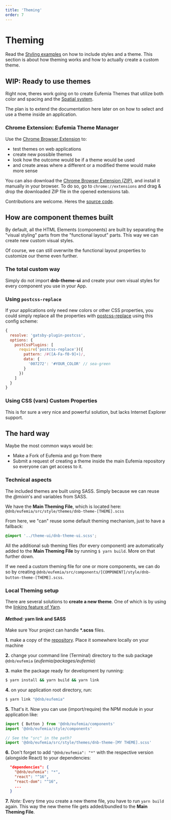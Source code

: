 ```yaml
---
title: 'Theming'
order: 7
---
```


# Theming

Read the [Styling examples](/uilib/usage/customisation/styling) on how to include styles and a theme.
This section is about how theming works and how to actually create a custom theme.

## WIP: Ready to use themes

Right now, theres work going on to create Eufemia Themes that utilize both color and spacing and the [Spatial system](/quickguide-designer/spatial-system).

The plan is to extend the documentation here later on on how to select and use a theme inside an application.

### Chrome Extension: Eufemia Theme Manager

Use the [Chrome Browser Extension](https://chrome.google.com/webstore/detail/eufemia-theme-manager/pijolaebmeacaekbhoefjmhogckdcclb) to:

- test themes on web applications
- create new possible themes
- look how the outcome would be if a theme would be used
- and create areas where a different or a modified theme would make more sense

You can also download the [Chrome Browser Extension (ZIP)](https://github.com/dnbexperience/eufemia-theme-manager/raw/main/eufemia-theme-manager-extension/web-ext-artifacts/eufemia_theme_manager-latest.zip), and install it manually in your browser. To do so, go to `chrome://extensions` and drag & drop the downloaded ZIP file in the opened extensions tab.

Contributions are welcome. Heres the [source code](https://github.com/dnbexperience/eufemia-theme-manager).

## How are component themes built

By default, all the HTML Elements (components) are built by separating the "visual styling" parts from the "functional layout" parts. This way we can create new custom visual styles.

Of course, we can still overwrite the functional layout properties to customize our theme even further.

### The total custom way

Simply do not import **dnb-theme-ui** and create your own visual styles for every component you use in your App.

### Using `postcss-replace`

If your applications only need new colors or other CSS properties, you could simply replace all the properties with [postcss-replace](https://www.npmjs.com/package/postcss-replace) using this config scheme:

```js
{
  resolve: 'gatsby-plugin-postcss',
  options: {
    postCssPlugins: [
      require('postcss-replace')({
        pattern: /#([A-Fa-f0-9]+)/,
        data: {
          '007272': '#YOUR_COLOR' // sea-green
        }
      })
    ]
  }
}
```

### Using CSS (vars) Custom Properties

This is for sure a very nice and powerful solution, but lacks Internet Explorer support.

## The hard way

Maybe the most common ways would be:

- Make a Fork of Eufemia and go from there
- Submit a request of creating a theme inside the main Eufemia repository so everyone can get access to it.

### Technical aspects

The included themes are built using SASS. Simply because we can reuse the _@mixin_'s and variables from SASS.

We have the **Main Theming File**, which is located here: `@dnb/eufemia/src/style/themes/dnb-theme-[THEME].scss`

From here, we "can" reuse some default theming mechanism, just to have a fallback:

```scss
@import '../theme-ui/dnb-theme-ui.scss';
```

All the additional sub theming files (for every component) are automatically added to the **Main Theming File** by running `$ yarn build`. More on that further down.

If we need a custom theming file for one or more components, we can do so by creating `@dnb/eufemia/src/components/[COMPONENT]/style/dnb-button-theme-[THEME].scss`.

### Local Theming setup

There are several solutions to **create a new theme**.
One of which is by using the [linking feature of Yarn](https://yarnpkg.com/lang/en/docs/cli/link/).

#### _Method:_ yarn link and SASS

Make sure Your project can handle **\*.scss** files.

**1.** make a copy of the [repository](https://github.com/dnbexperience/eufemia). Place it somewhere locally on your machine

**2.** change your command line (Terminal) directory to the sub package `@dnb/eufemia` (_eufemia/packages/eufemia_)

**3.** make the package ready for development by running:

```bash
$ yarn install && yarn build && yarn link
```

**4.** on your application root directory, run:

```bash
$ yarn link "@dnb/eufemia"
```

**5.** That's it. Now you can use (import/require) the NPM module in your application like:

```js
import { Button } from '@dnb/eufemia/components'
import '@dnb/eufemia/style/components'

// See the "src" in the path?
import '@dnb/eufemia/src/style/themes/dnb-theme-[MY THEME].scss'
```

**6.** Don't forget to add `"@dnb/eufemia": "*"` with the respective version (alongside React) to your dependencies:

```json
  "dependencies": {
    "@dnb/eufemia": "*",
    "react": "^16",
    "react-dom": "^16",
    ...
  }
```

**7.** _Note:_ Every time you create a new theme file, you have to run `yarn build` again. This way the new theme file gets added/bundled to the **Main Theming File**.
